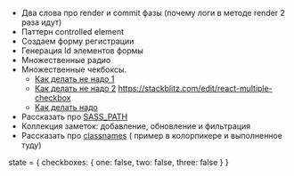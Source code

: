 - Два слова про render и commit фазы (почему логи в методе render 2 раза идут)
- Паттерн controlled element
- Создаем форму регистрации
- Генерация Id элементов формы
- Множественные радио
- Множественные чекбоксы.
  - [Как делать не надо 1](https://medium.com/@wlodarczyk_j/handling-multiple-checkboxes-in-react-js-337863fd284e)
  - [Как делать не надо 2](https://www.nicesnippets.com/blog/react-js-get-multiple-checkbox-value-on-submit)
    https://stackblitz.com/edit/react-multiple-checkbox
  - [Как делать надо](http://react.tips/checkboxes-in-react-16/)
- Рассказать про
  [SASS_PATH](https://create-react-app.dev/docs/adding-a-sass-stylesheet)
- Коллекция заметок: добавление, обновление и фильтрация
- Рассказать про [classnames](https://github.com/JedWatson/classnames) ( пример
  в колорпикере и выполненное туду)

state = { 
  checkboxes: { 
    one: false, 
    two: false, 
    three: false 
  }
}
